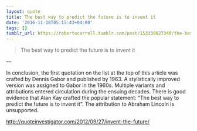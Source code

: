 ```yaml
---
layout: quote
title: The best way to predict the future is to invent it
date: '2016-11-18T05:15:43+04:00'
tags: []
tumblr_url: https://robertocarroll.tumblr.com/post/153338627340/the-best-way-to-predict-the-future-is-to-invent-it
---
```

<blockquote>The best way to predict the future is to invent it</blockquote>&#8212;<p>In conclusion, the first quotation on the list at the top of this article was crafted by Dennis Gabor and published by 1963. A stylistically improved version was assigned to Gabor in the 1960s. Multiple variants and attributions entered circulation during the ensuing decades. There is good evidence that Alan Kay crafted the popular statement: “The best way to predict the future is to invent it”. The attribution to Abraham Lincoln is unsupported.</p>

<p><a href="http://quoteinvestigator.com/2012/09/27/invent-the-future/">http://quoteinvestigator.com/2012/09/27/invent-the-future/</a></p>
